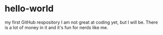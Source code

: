 # hello-world
my first GitHub respository
I am not great at coding yet, but I will be. There is a lot of money in it and it's fun for nerds like me.
